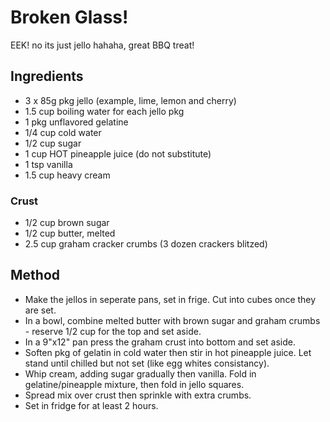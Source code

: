 # Broken Glass!

EEK! no its just jello hahaha, great BBQ treat!

## Ingredients

- 3 x 85g pkg jello (example, lime, lemon and cherry) 
- 1.5 cup boiling water for each jello pkg 
- 1 pkg unflavored gelatine
- 1/4 cup cold water
- 1/2 cup sugar
- 1 cup HOT pineapple juice (do not substitute)
- 1 tsp vanilla
- 1.5 cup heavy cream

### Crust

- 1/2 cup brown sugar
- 1/2 cup butter, melted
- 2.5 cup graham cracker crumbs (3 dozen crackers blitzed)

## Method 

- Make the jellos in seperate pans, set in frige. Cut into cubes once they are set.
- In a bowl, combine melted butter with brown sugar and graham crumbs - reserve 1/2 cup for the top and set aside.
- In a 9"x12" pan press the graham crust into bottom and set aside.
- Soften pkg of gelatin in cold water then stir in hot pineapple juice. Let stand until chilled but not set (like egg whites consistancy).
- Whip cream, adding sugar gradually then vanilla. Fold in gelatine/pineapple mixture, then fold in jello squares.
- Spread mix over crust then sprinkle with extra crumbs. 
- Set in fridge for at least 2 hours. 
